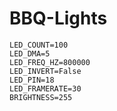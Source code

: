 # BBQ-Lights

```
LED_COUNT=100
LED_DMA=5
LED_FREQ_HZ=800000
LED_INVERT=False
LED_PIN=18
LED_FRAMERATE=30
BRIGHTNESS=255
```
